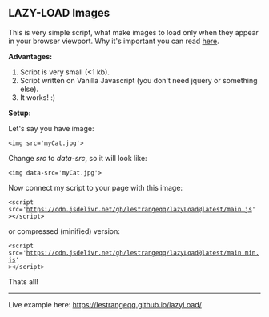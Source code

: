 ## LAZY-LOAD Images

This is very simple script, what make images to load only when they appear in your browser viewport. Why it's important you can read <a href='https://web.dev/browser-level-image-lazy-loading/'>here</a>.

<b>Advantages:</b>

1. Script is very small (<1 kb).
2. Script written on Vanilla Javascript (you don't need jquery or something else).
3. It works! :)

<b>Setup:</b>

Let's say you have image:

<code>&lt;img src='myCat.jpg'&gt;</code>

Change <i>src</i> to <i>data-src</i>, so it will look like:

<code>&lt;img data-src='myCat.jpg'&gt;</code>

Now connect my script to your page with this image:

<code>&lt;script src='https://cdn.jsdelivr.net/gh/lestrangeqq/lazyLoad@latest/main.js' &gt;&lt;/script&gt;</code>

or compressed (minified) version:

<code>&lt;script src='https://cdn.jsdelivr.net/gh/lestrangeqq/lazyLoad@latest/main.min.js' &gt;&lt;/script&gt;</code>

Thats all!

<hr>

Live example here: <a href='https://lestrangeqq.github.io/lazyLoad/'>https://lestrangeqq.github.io/lazyLoad/</a>
